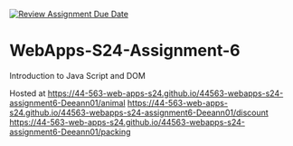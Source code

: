 [![Review Assignment Due Date](https://classroom.github.com/assets/deadline-readme-button-24ddc0f5d75046c5622901739e7c5dd533143b0c8e959d652212380cedb1ea36.svg)](https://classroom.github.com/a/1Z6dGCon)
# WebApps-S24-Assignment-6
Introduction to Java Script and DOM

Hosted at 
https://44-563-web-apps-s24.github.io/44563-webapps-s24-assignment6-Deeann01/animal
https://44-563-web-apps-s24.github.io/44563-webapps-s24-assignment6-Deeann01/discount
https://44-563-web-apps-s24.github.io/44563-webapps-s24-assignment6-Deeann01/packing

